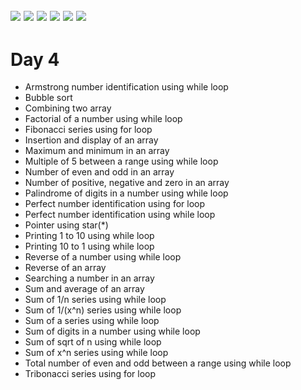 ![](https://img.shields.io/badge/git-fff7f8?colorA=faf0f0&colorB=db4823&style=for-the-badge&logo=git)
![](https://img.shields.io/badge/github-fff7f8?colorA=080808&colorB=8a8a8a&style=for-the-badge&logo=github)
![](https://img.shields.io/badge/for-you-099450?colorA=b0c92e&colorB=487d3e&style=for-the-badge)
![](https://img.shields.io/badge/check_it-out-bee5ed?colorA=3fc5d1&colorB=469acf&style=for-the-badge)
![](https://img.shields.io/badge/made_with-C-bee5ed?colorA=eb4646&colorB=b52d2d&style=for-the-badge)
![](https://img.shields.io/badge/visual_studio_code-1.47.3-181717?colorA=ae36d6&style=for-the-badge&logo=visual-studio-code)
---
# Day 4
   * Armstrong number identification using while loop
   * Bubble sort
   * Combining two array
   * Factorial of a number using while loop
   * Fibonacci series using for loop
   * Insertion and display of an array
   * Maximum and minimum in an array
   * Multiple of 5 between a range using while loop
   * Number of even and odd in an array
   * Number of positive, negative and zero in an array
   * Palindrome of digits in a number using while loop
   * Perfect number identification using for loop
   * Perfect number identification using while loop
   * Pointer using star(*)
   * Printing 1 to 10 using while loop
   * Printing 10 to 1 using while loop
   * Reverse of a number using while loop
   * Reverse of an array
   * Searching a number in an array
   * Sum and average of an array
   * Sum of 1/n series using while loop
   * Sum of 1/(x^n) series using while loop
   * Sum of a series using while loop
   * Sum of digits in a number using while loop
   * Sum of sqrt of n using while loop
   * Sum of x^n series using while loop
   * Total number of even and odd between a range using while loop
   * Tribonacci series using for loop
